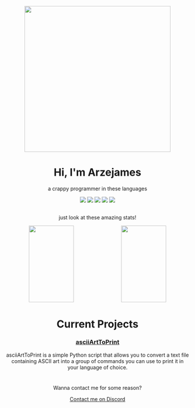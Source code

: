 <div align="center">
  <img width="400px" src="https://static.wikia.nocookie.net/wnr/images/1/18/Static-assets-upload1811341065938287602.webp/revision/latest?cb=20231008015228">
  <h1>Hi, I'm Arzejames</h1>
</div>
<div align="center">
  <p>a crappy programmer in these languages</p>
  <img src="https://img.shields.io/badge/Python-3670A0?style=for-the-badge&logo=python&logoColor=ffdd54">
  <img src="https://img.shields.io/badge/C++-00599C.svg?style=for-the-badge&logo=cplusplus&logoColor=#FFFFFF">
  <img src="https://img.shields.io/badge/HTML5-F26624.svg?style=for-the-badge&logo=html5&logoColor=white">
  <img src="https://img.shields.io/badge/CSS-2465F1.svg?style=for-the-badge&logo=CSS3&logoColor=white">
  <img src="https://img.shields.io/badge/JavaScript-000000.svg?style=for-the-badge&logo=javascript&logoColor=F7E017">
</div>

<h2> </h2>

<div align="center">
  <p>just look at these amazing stats!</p>
  <img width="49.5%" height="210px" src="https://github-readme-stats.vercel.app/api?username=arzejames&show_icons=true&theme=transparent&hide_border=true&text_color=FFFFFF&title_color=FFFFFF&icon_color=4493F8">
  <img width="49.5%" height="210px" src="https://github-readme-stats.vercel.app/api/top-langs/?username=arzejames&show_icons=true&theme=transparent&hide_border=true&text_color=FFFFFF&title_color=FFFFFF&icon_color=4493F8">
</div>
<h1> </h1>

<div align="center">
  <h1>Current Projects</h1>
  <h3><a href="https://github.com/Arzejames/asciiArtToPrint">asciiArtToPrint</a></h3>
  <p>asciiArtToPrint is a simple Python script that allows you to convert a text file containing ASCII art into a group of commands you can use to print it in your language of choice.</p>
</div>
<h1> </h1>

<div align="center">
  <p>Wanna contact me for some reason?</p>
  <a href="https://discord.com/users/838934801972723713">Contact me on Discord</a>
</div>
